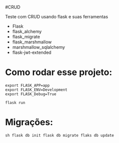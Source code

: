 #CRUD

Teste com CRUD usando flask e suas ferramentas

- Flask
- flask_alchemy
- flask_migrate
- flask_marshmallow
- marshmallow_sqlalchemy
- flask-jwt-extended

# Como rodar esse projeto:

```shell
export FLASK_APP=app
export FLASK_ENV=Development
export FLASK_Debug=True

flask run
```

# Migrações:

``sh
flask db init
flask db migrate
flaks db update
``